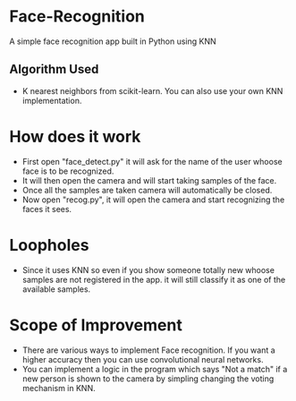 # Face-Recognition
A simple face recognition app built in Python using KNN

## Algorithm Used
- K nearest neighbors from scikit-learn. You can also use your own KNN implementation.

# How does it work
- First open "face_detect.py" it will ask for the name of the user whoose face is to be recognized.
- It will then open the camera and will start taking samples of the face.
- Once all the samples are taken camera will automatically be closed.
- Now open "recog.py", it will open the camera and start recognizing the faces it sees. 

# Loopholes
- Since it uses KNN so even if you show someone totally new whoose samples are not registered in the app.
it will still classify it as one of the available samples.

# Scope of Improvement 
- There are various ways to implement Face recognition. If you want a higher accuracy then you can use convolutional neural networks.
- You can implement a logic in the program which says "Not a match" if a new person is shown to the camera by simpling changing the voting mechanism in KNN.
